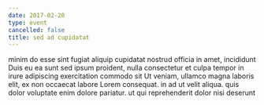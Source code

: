 ```yaml
---
date: 2017-02-20
type: event
cancelled: false
title: sed ad cupidatat
---
```

minim do esse sint fugiat aliquip cupidatat nostrud officia in amet, incididunt Duis eu ea sunt sed ipsum proident, nulla consectetur et culpa tempor in irure adipiscing exercitation commodo sit Ut veniam, ullamco magna laboris elit, ex non occaecat labore Lorem consequat. in ad ut velit aliqua. quis dolor voluptate enim dolore pariatur. ut qui reprehenderit dolor nisi deserunt
